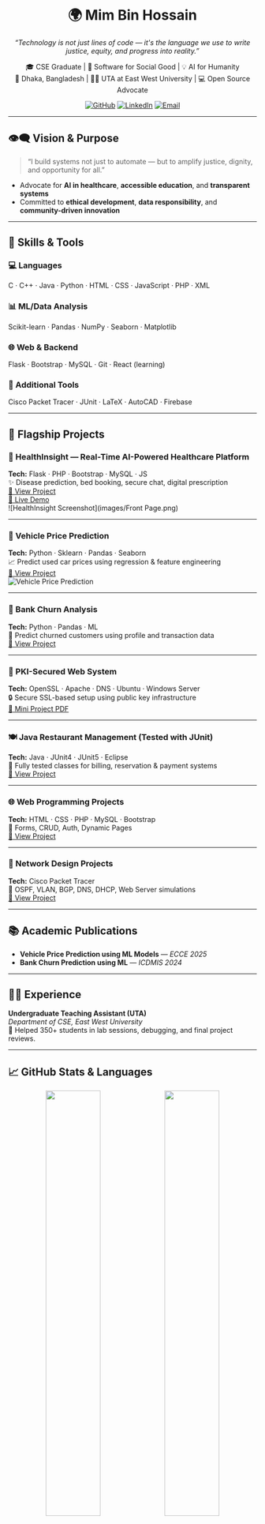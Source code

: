 <h1 align="center">🌍 Mim Bin Hossain</h1>
<p align="center">
  <i>“Technology is not just lines of code — it's the language we use to write justice, equity, and progress into reality.”</i>
</p>

<p align="center">
  🎓 CSE Graduate | 🌱 Software for Social Good | 💡 AI for Humanity <br>
  📍 Dhaka, Bangladesh | 👨‍🏫 UTA at East West University | 💻 Open Source Advocate
</p>

<p align="center">
  <a href="https://github.com/Hossainmim"><img src="https://img.shields.io/github/followers/Hossainmim?label=GitHub&style=social" alt="GitHub"></a>
  <a href="https://linkedin.com/in/mim-bin-hossain"><img src="https://img.shields.io/badge/LinkedIn-Connect-blue?logo=linkedin&style=flat-square" alt="LinkedIn"></a>
  <a href="mailto:hossainmim174@gmail.com"><img src="https://img.shields.io/badge/Email-Contact-red?logo=gmail&style=flat-square" alt="Email"></a>
</p>

---

## 👁️‍🗨️ Vision & Purpose

> “I build systems not just to automate — but to amplify justice, dignity, and opportunity for all.”

- Advocate for **AI in healthcare**, **accessible education**, and **transparent systems**  
- Committed to **ethical development**, **data responsibility**, and **community-driven innovation**

---

## 🚀 Skills & Tools

### 💻 Languages  
C · C++ · Java · Python · HTML · CSS · JavaScript · PHP · XML

### 📊 ML/Data Analysis  
Scikit-learn · Pandas · NumPy · Seaborn · Matplotlib

### 🌐 Web & Backend  
Flask · Bootstrap · MySQL · Git · React (learning)

### 🧰 Additional Tools  
Cisco Packet Tracer · JUnit · LaTeX · AutoCAD · Firebase

---

## 🌟 Flagship Projects

### 🏥 HealthInsight — Real-Time AI-Powered Healthcare Platform  
**Tech:** Flask · PHP · Bootstrap · MySQL · JS  
✨ Disease prediction, bed booking, secure chat, digital prescription  
[🔗 View Project](https://github.com/Hossainmim/Healthcare-Insights-for-Real-Time-Healthcare-Platform)  
[🚀 Live Demo](https://your-healthinsight-demo-link.com)  
![HealthInsight Screenshot](images/Front Page.png)

---

### 🚗 Vehicle Price Prediction  
**Tech:** Python · Sklearn · Pandas · Seaborn  
📈 Predict used car prices using regression & feature engineering  
[🔗 View Project](https://github.com/Hossainmim/Enhancing-Vehicle-Price-Prediction-with-Machine-Learning-Models-An-Analytical-Approach)  
![Vehicle Price Prediction](https://your-image-link.com)

---

### 🏦 Bank Churn Analysis  
**Tech:** Python · Pandas · ML  
💼 Predict churned customers using profile and transaction data  
[🔗 View Project](https://github.com/Hossainmim/ML-Based-Bank-Churn-Analysis-for-Improved-Customer-Retention)

---

### 🔐 PKI-Secured Web System  
**Tech:** OpenSSL · Apache · DNS · Ubuntu · Windows Server  
🔒 Secure SSL-based setup using public key infrastructure  
[📄 Mini Project PDF](https://github.com/Hossainmim/Course_CSE487_Cyber_Security__Ethics/blob/main/Mini%20Project-1.pdf)

---

### 🍽️ Java Restaurant Management (Tested with JUnit)  
**Tech:** Java · JUnit4 · JUnit5 · Eclipse  
🧪 Fully tested classes for billing, reservation & payment systems  
[🔗 View Project](https://github.com/Hossainmim/Software_Testing_Restaurant_Management_System)

---

### 🌐 Web Programming Projects  
**Tech:** HTML · CSS · PHP · MySQL · Bootstrap  
🧪 Forms, CRUD, Auth, Dynamic Pages  
[🔗 View Project](https://github.com/Hossainmim/CSE479_Web_Programming)

---

### 📡 Network Design Projects  
**Tech:** Cisco Packet Tracer  
🔗 OSPF, VLAN, BGP, DNS, DHCP, Web Server simulations  
[🔗 View Project](https://github.com/Hossainmim/Computer_Networking_Design_Projects)

---

## 📚 Academic Publications

- **Vehicle Price Prediction using ML Models** — *ECCE 2025*  
- **Bank Churn Prediction using ML** — *ICDMIS 2024*

---

## 👨‍🏫 Experience

**Undergraduate Teaching Assistant (UTA)**  
*Department of CSE, East West University*  
💬 Helped 350+ students in lab sessions, debugging, and final project reviews.

---

## 📈 GitHub Stats & Languages

<p align="center">
  <img src="https://github-readme-stats.vercel.app/api?username=Hossainmim&show_icons=true&theme=tokyonight" width="47%" />
  <img src="https://github-readme-stats.vercel.app/api/top-langs/?username=Hossainmim&layout=compact&theme=tokyonight" width="47%" />
</p>

![Visitor Badge](https://visitor-badge.laobi.icu/badge?page_id=Hossainmim.Hossainmim)

---

## 📬 Let's Connect

[![Email](https://img.shields.io/badge/Email-hossainmim174@gmail.com-red?style=flat&logo=gmail)](mailto:hossainmim174@gmail.com)
[![LinkedIn](https://img.shields.io/badge/LinkedIn-Connect-blue?style=flat&logo=linkedin)](https://linkedin.com/in/mim-bin-hossain)
[![GitHub](https://img.shields.io/badge/GitHub-Hossainmim-181717?style=flat&logo=github)](https://github.com/Hossainmim)

---

<p align="center">
  🕊️ <i>May the power of technology always serve the powerless.</i><br>
  <strong>— Mim Bin Hossain</strong>
</p>
